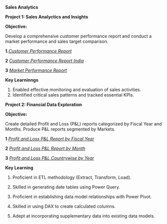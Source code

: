 **Sales Analytics**

**Project 1: Sales Analyctics and Insights**

**Objective:**

Develop a comprehensive customer performance report and conduct a market
performance and sales target comparison.

**1.**_[Customer Performance Report](https://github.com/awiral97/Excel-Sales-Analyctics/blob/main/Customer%20Performance%20Report.pdf)_

**2** _[Customer Performance Report India](https://github.com/awiral97/Excel-Sales-Analyctics/blob/main/Customer%20performance%20report%20India.pdf)_

**3** _[Market Performance Report](https://github.com/awiral97/Excel-Sales-Analyctics/blob/main/Market%20Performance.pdf)_


**Key Learninngs**

1. Enabled effective monitoring and evaluation of sales activities.
2. Identified critical sales patterns and tracked essential KPIs.



**Project 2: Financial Data Exploration**

**Objective:**

Create detailed Profit and Loss (P&L) reports categorized by Fiscal Year and
Months. Produce P&L reports segmented by Markets. 

**1** _[Profit and Loss P&L Report by Fiscal Year](https://github.com/awiral97/Excel-Sales-Analyctics/blob/main/P%26L%20Statement%20by%20Years.pdf)_

**2** _[Profit and Loss P&L Report by Month](https://github.com/awiral97/Excel-Sales-Analyctics/blob/main/P%26L%20Statement%20by%20Months.pdf)_

**3** _[Profit and Loss P&L Countrywise by Year](https://github.com/awiral97/Excel-Sales-Analyctics/blob/main/P%26L%20Statement%20by%20Years.pdf)_


**Key Learning**

1. Proficient in ETL methodology (Extract, Transform, Load). 

2. Skilled in generating date tables using Power Query.
3. Proficient in establishing data model relationships with Power Pivot.
4. Skilled in using DAX to create calculated columns.
5. Adept at incorporating supplementary data into existing data models.

